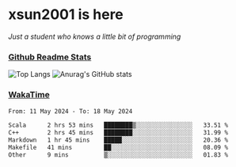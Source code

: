 # xsun2001 is here

*Just a student who knows a little bit of programming*

### [Github Readme Stats](https://github.com/anuraghazra/github-readme-stats)

![Top Langs](https://github-readme-stats.vercel.app/api/top-langs/?username=xsun2001&layout=compact&theme=radical) ![Anurag's GitHub stats](https://github-readme-stats.vercel.app/api?username=xsun2001&show_icons=true&theme=radical)

### [WakaTime](https://wakatime.com)

<!--START_SECTION:waka-->

```txt
From: 11 May 2024 - To: 18 May 2024

Scala      2 hrs 53 mins   ████████▒░░░░░░░░░░░░░░░░   33.51 %
C++        2 hrs 45 mins   ████████░░░░░░░░░░░░░░░░░   31.99 %
Markdown   1 hr 45 mins    █████░░░░░░░░░░░░░░░░░░░░   20.36 %
Makefile   41 mins         ██░░░░░░░░░░░░░░░░░░░░░░░   08.09 %
Other      9 mins          ▒░░░░░░░░░░░░░░░░░░░░░░░░   01.83 %
```

<!--END_SECTION:waka-->
